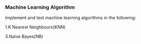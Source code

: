 ### Machine Learning Algorithm
<p>Implement and test machine learning algorithms in the following:
<p>1.K Nearest Neighbours(KNN)
<p> 
<p>3.Naive Bayes(NB)
